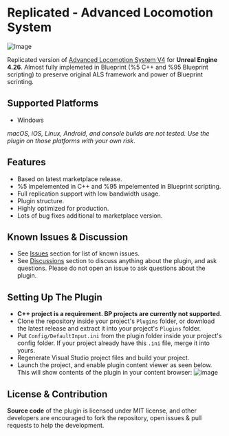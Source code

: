 # Replicated - Advanced Locomotion System
![Image](https://github.com/eyupalemdar/Replicated-ALS/blob/main/Resources/Readme_Content_2.gif)

Replicated version of [Advanced Locomotion System V4](https://www.unrealengine.com/marketplace/en-US/product/advanced-locomotion-system-v1) for **Unreal Engine 4.26**. Almost fully implemeted in Blueprint (%5 C++ and %95 Blueprint scripting) to preserve original ALS framework and power of Blueprint scrinting.

## Supported Platforms
- Windows

*macOS, iOS, Linux, Android, and console builds are not tested. Use the plugin on those platforms with your own risk*.

## Features
- Based on latest marketplace release.
- %5 impelemented in C++ and %95 impelemented in Blueprint scripting.
- Full replication support with low bandwidth usage.
- Plugin structure.
- Highly optimized for production.
- Lots of bug fixes additional to marketplace version.

## Known Issues & Discussion
- See [Issues](https://github.com/eyupalemdar/Replicated-ALS/issues) section for list of known issues.
- See [Discussions](https://github.com/eyupalemdar/Replicated-ALS/discussions) section to discuss anything about the plugin, and ask questions. Please do not open an issue to ask questions about the plugin.

## Setting Up The Plugin
- **C++ project is a requirement. BP projects are currently not supported**.
- Clone the repository inside your project's `Plugins` folder, or download the latest release and extract it into your project's `Plugins` folder.
- Put `Config/DefaultInput.ini` from the plugin folder inside your project's config folder. If your project already have this `.ini` file, merge it into yours.
- Regenerate Visual Studio project files and build your project.
- Launch the project, and enable plugin content viewer as seen below. This will show contents of the plugin in your content browser:
![image](https://github.com/eyupalemdar/Replicated-ALS/blob/main/Resources/Readme_Content_1.png)

## License & Contribution
**Source code** of the plugin is licensed under MIT license, and other developers are encouraged to fork the repository, open issues & pull requests to help the development.
